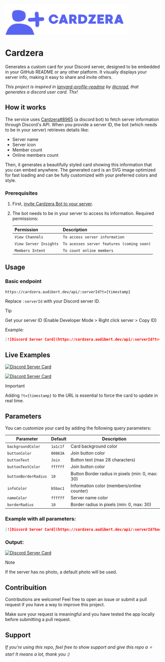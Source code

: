 <p align="left">
  <img src="src/public/logo.png" alt="CardzeraLogo" width="400">
</p>

# Cardzera

Generates a custom card for your Discord server, designed to be embedded in your GitHub README or any other platform. It visually displays your server info, making it easy to share and invite others.

_This project is inspired in [lanyard-profile-readme](https://github.com/cnrad/lanyard-profile-readme) by [@cnrad](https://github.com/cnrad), that generates a discord user card. Thx!_

## How it works

The service uses [Cardzera#8965](https://discord.com/users/1368283106276147200) (a discord bot) to fetch server information through Discord's API. When you provide a server ID, the bot (which needs to be in your server) retrieves details like:

- Server name
- Server icon
- Member count
- Online members count

Then, it generates a beautifully styled card showing this information that you can embed anywhere. The generated card is an SVG image optimized for fast loading and can be fully customized with your preferred colors and style.

### Prerequisites

1. First, [invite Cardzera Bot to your server](https://discord.com/oauth2/authorize?client_id=1368283106276147200&permissions=525312&integration_type=0&scope=bot).
2. The bot needs to be in your server to access its information. Required permissions:

   | Permission             | Description                                |
   | ---------------------- | ------------------------------------------ |
   | `View Channels`        | `To access server information`             |
   | `View Server Insights` | `To acesses server features (coming soon)` |
   | `Members Intent`       | `To count online members`                  |

## Usage

### Basic endpoint

```
https://cardzera.audibert.dev/api/:serverId?t={timestamp}
```

Replace `:serverId` with your Discord server ID.

> [!TIP]
> Get your server ID (Enable Developer Mode > Right click server > Copy ID)

Example:

```markdown
[![Discord Server Card](https://cardzera.audibert.dev/api/:serverId?t={timestamp})](https://discord.gg/serverInviteCode)
```

## Live Examples

[![Discord Server Card](https://cardzera.audibert.dev/api/1383718526694461532?t={timestamp})](https://discord.gg/XuhsaMEqzf)

[![Discord Server Card](https://cardzera.audibert.dev/api/1112920281367973900?t={timestamp})](https://discord.gg/servidordosprogramadores)

> [!IMPORTANT]
> Adding `?t={timestamp}` to the URL is essential to force the card to update in real time.

## Parameters

You can customize your card by adding the following query parameters:

| Parameter            | Default  | Description                                      |
| -------------------- | -------- | ------------------------------------------------ |
| `backgroundColor`    | `1a1c1f` | Card background color                            |
| `buttonColor`        | `00863A` | Join button color                                |
| `buttonText`         | `Join`   | Button text (max 28 characters)                  |
| `buttonTextColor`    | `ffffff` | Join button color                                | 
| `buttonBorderRadius` | `10`     | Button Border radius in pixels (min: 0, max: 30) |
| `infoColor`          | `b5bac1` | Information color (members/online counter)       |
| `nameColor`          | `ffffff` | Server name color                                |
| `borderRadius`       | `10`     | Border radius in pixels (min: 0, max: 30)        |


### Example with all parameters:

```markdown
[![Discord Server Card](https://cardzera.audibert.dev/api/:serverId?backgroundColor=ffffff&buttonColor=000000&buttonBorderRadius=0&buttonText=Star%20the%20repository&buttonTextColor=ffffff&infoColor=353535&nameColor=000000&borderRadius=0?t={timestamp})](https://discord.gg/serverInviteCode)
```

### Output:

[![Discord Server Card](https://cardzera.audibert.dev/api/1383718526694461532?backgroundColor=ffffff&buttonBorderRadius=10&buttonColor=000000&buttonText=Star%20the%20repository&buttonTextColor=ffffff&infoColor=353535&nameColor=000000&borderRadius=0?t={timestamp})](https://discord.gg/XuhsaMEqzf)

> [!NOTE]
> If the server has no photo, a default photo will be used.

## Contribuition

Contributions are welcome! Feel free to open an issue or submit a pull request if you have a way to improve this project.

Make sure your request is meaningful and you have tested the app locally before submitting a pull request.

## Support

_If you're using this repo, feel free to show support and give this repo a ⭐ star! It means a lot, thank you :)_
